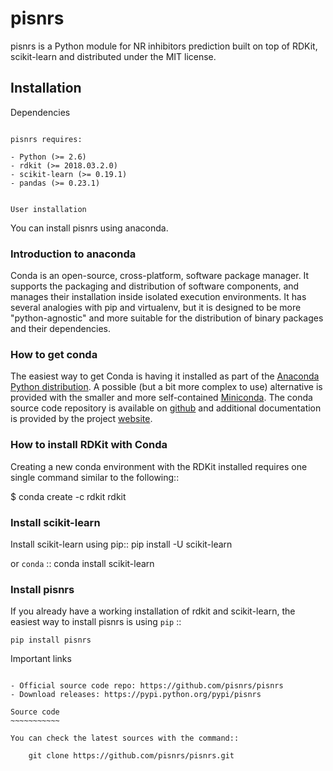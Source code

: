 pisnrs
============

pisnrs is a Python module for NR inhibitors prediction built on top of
RDKit, scikit-learn and distributed under the MIT license.


Installation
------------

Dependencies
~~~~~~~~~~~~

pisnrs requires:

- Python (>= 2.6)
- rdkit (>= 2018.03.2.0)
- scikit-learn (>= 0.19.1)
- pandas (>= 0.23.1)


User installation
~~~~~~~~~~~~~~~~~

You can install pisnrs using anaconda.

### Introduction to anaconda

Conda is an open-source, cross-platform, software package manager. It supports the packaging and distribution of software components, and manages their installation inside isolated execution environments. It has several analogies with pip and virtualenv, but it is designed to be more "python-agnostic" and more suitable for the distribution of binary packages and their dependencies.

### How to get conda

The easiest way to get Conda is having it installed as part of the [Anaconda Python distribution](https://conda.io/docs/user-guide/install/index.html). A possible (but a bit more complex to use) alternative is provided with the smaller and more self-contained [Miniconda](https://conda.io/miniconda.html). The conda source code repository is available on [github](https://github.com/conda) and additional documentation is provided by the project [website](https://conda.io/docs/).

### How to install RDKit with Conda

Creating a new conda environment with the RDKit installed requires one single command similar to the following::

  $ conda create -c rdkit rdkit

### Install scikit-learn

Install scikit-learn using pip::
    pip install -U scikit-learn

or ``conda`` ::
    conda install scikit-learn

### Install pisnrs

If you already have a working installation of rdkit and scikit-learn, the easiest way to install pisnrs is using ``pip`` ::

    pip install pisnrs

Important links
~~~~~~~~~~~~~~~

- Official source code repo: https://github.com/pisnrs/pisnrs
- Download releases: https://pypi.python.org/pypi/pisnrs

Source code
~~~~~~~~~~~

You can check the latest sources with the command::

    git clone https://github.com/pisnrs/pisnrs.git
